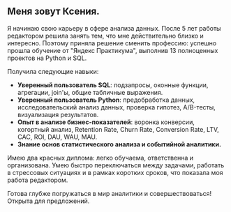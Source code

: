 ## Меня зовут Ксения.

Я начинаю свою карьеру в сфере анализа данных. После 5 лет работы редактором решила занять тем, что мне действительно близко и интересно. Поэтому приняла решение сменить профессию: успешно прошла обучение от "Яндекс Практикума", выполнив 13 полноценных проектов на Python и SQL.

Получила следующие навыки:

- **Уверенный пользователь SQL**: подзапросы, оконные функции, агрегации, join'ы, общие табличные выражения.
- **Уверенный пользователь Python**: предобработка данных, исследовательский анализ данных, проверка гипотез, A/B-тесты, визуализация результатов.
- **Опыт в анализе бизнес-показателей**: воронка конверсии, когортный анализ, Retention Rate, Churn Rate, Conversion Rate, LTV, CAC, ROI, DAU, WAU, MAU.
- **Знание основ статистического анализа и событийной аналитики.**

Имею два красных диплома: легко обучаема, ответственна и организована.
Умею быстро переключаться между задачами, работать в стрессовых ситуациях и в рамках коротких сроков, что показала моя работа редактором.

Готова глубже погружаться в мир аналитики и совершествоваться! Открыта для предложений.



